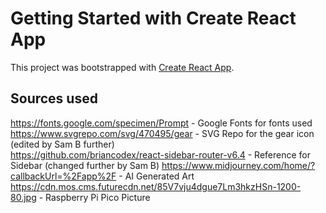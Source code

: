 # Getting Started with Create React App

This project was bootstrapped with [Create React App](https://github.com/facebook/create-react-app).

## Sources used

https://fonts.google.com/specimen/Prompt - Google Fonts for fonts used  
https://www.svgrepo.com/svg/470495/gear - SVG Repo for the gear icon (edited by Sam B further)  
https://github.com/briancodex/react-sidebar-router-v6.4 - Reference for Sidebar (changed further by Sam B) 
https://www.midjourney.com/home/?callbackUrl=%2Fapp%2F - AI Generated Art  
https://cdn.mos.cms.futurecdn.net/85V7vju4dgue7Lm3hkzHSn-1200-80.jpg - Raspberry Pi Pico Picture
